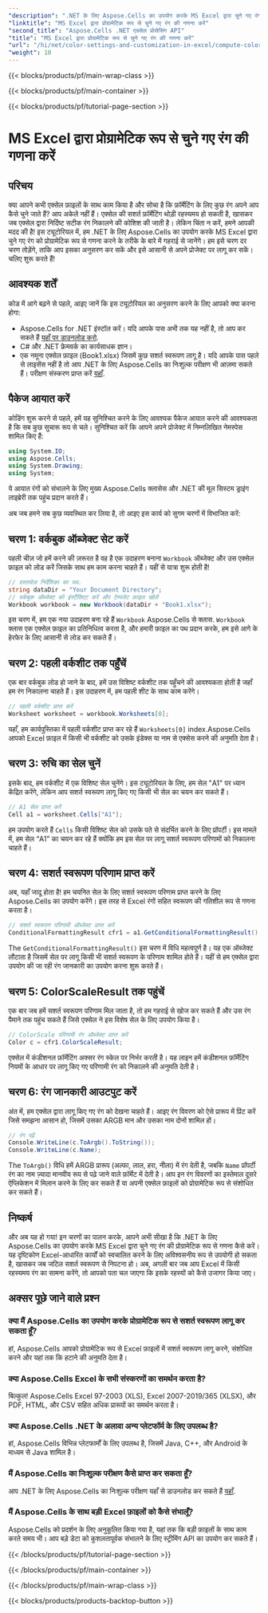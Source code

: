 ```yaml
---
"description": ".NET के लिए Aspose.Cells का उपयोग करके MS Excel द्वारा चुने गए रंग की गणना करना सीखें। प्रोग्रामेटिक रूप से Excel के सशर्त स्वरूपण रंग तक पहुँचने के लिए इस चरण-दर-चरण मार्गदर्शिका का पालन करें।"
"linktitle": "MS Excel द्वारा प्रोग्रामेटिक रूप से चुने गए रंग की गणना करें"
"second_title": "Aspose.Cells .NET एक्सेल प्रोसेसिंग API"
"title": "MS Excel द्वारा प्रोग्रामेटिक रूप से चुने गए रंग की गणना करें"
"url": "/hi/net/color-settings-and-customization-in-excel/compute-color-chosen-by-ms-excel/"
"weight": 10
---
```


{{< blocks/products/pf/main-wrap-class >}}

{{< blocks/products/pf/main-container >}}

{{< blocks/products/pf/tutorial-page-section >}}

# MS Excel द्वारा प्रोग्रामेटिक रूप से चुने गए रंग की गणना करें

## परिचय
क्या आपने कभी एक्सेल फ़ाइलों के साथ काम किया है और सोचा है कि फ़ॉर्मेटिंग के लिए कुछ रंग अपने आप कैसे चुने जाते हैं? आप अकेले नहीं हैं। एक्सेल की सशर्त फ़ॉर्मेटिंग थोड़ी रहस्यमय हो सकती है, खासकर जब एक्सेल द्वारा निर्दिष्ट सटीक रंग निकालने की कोशिश की जाती है। लेकिन चिंता न करें, हमने आपकी मदद की है! इस ट्यूटोरियल में, हम .NET के लिए Aspose.Cells का उपयोग करके MS Excel द्वारा चुने गए रंग को प्रोग्रामेटिक रूप से गणना करने के तरीके के बारे में गहराई से जानेंगे। हम इसे चरण दर चरण तोड़ेंगे, ताकि आप इसका अनुसरण कर सकें और इसे आसानी से अपने प्रोजेक्ट पर लागू कर सकें। चलिए शुरू करते हैं!
## आवश्यक शर्तें
कोड में आगे बढ़ने से पहले, आइए जानें कि इस ट्यूटोरियल का अनुसरण करने के लिए आपको क्या करना होगा:
- Aspose.Cells for .NET इंस्टॉल करें। यदि आपके पास अभी तक यह नहीं है, तो आप कर सकते हैं [यहाँ पर डाउनलोड करो](https://releases.aspose.com/cells/net/).
- C# और .NET फ्रेमवर्क का कार्यसाधक ज्ञान।
- एक नमूना एक्सेल फ़ाइल (Book1.xlsx) जिसमें कुछ सशर्त स्वरूपण लागू है।
यदि आपके पास पहले से लाइसेंस नहीं है तो आप .NET के लिए Aspose.Cells का निःशुल्क परीक्षण भी आज़मा सकते हैं। परीक्षण संस्करण प्राप्त करें [यहाँ](https://releases.aspose.com/).
## पैकेज आयात करें
कोडिंग शुरू करने से पहले, हमें यह सुनिश्चित करने के लिए आवश्यक पैकेज आयात करने की आवश्यकता है कि सब कुछ सुचारू रूप से चले। सुनिश्चित करें कि आपने अपने प्रोजेक्ट में निम्नलिखित नेमस्पेस शामिल किए हैं:
```csharp
using System.IO;
using Aspose.Cells;
using System.Drawing;
using System;
```
ये आयात रंगों को संभालने के लिए मुख्य Aspose.Cells क्लासेस और .NET की मूल सिस्टम ड्राइंग लाइब्रेरी तक पहुंच प्रदान करते हैं।

अब जब हमने सब कुछ व्यवस्थित कर लिया है, तो आइए इस कार्य को सुगम चरणों में विभाजित करें:
## चरण 1: वर्कबुक ऑब्जेक्ट सेट करें
पहली चीज़ जो हमें करने की ज़रूरत है वह है एक उदाहरण बनाना `Workbook` ऑब्जेक्ट और उस एक्सेल फ़ाइल को लोड करें जिसके साथ हम काम करना चाहते हैं। यहीं से यात्रा शुरू होती है!
```csharp
// दस्तावेज़ निर्देशिका का पथ.
string dataDir = "Your Document Directory";
// वर्कबुक ऑब्जेक्ट को इंस्टैंसिएट करें और टेम्पलेट फ़ाइल खोलें
Workbook workbook = new Workbook(dataDir + "Book1.xlsx");
```
इस चरण में, हम एक नया उदाहरण बना रहे हैं `Workbook` Aspose.Cells से क्लास. `Workbook` क्लास एक एक्सेल फ़ाइल का प्रतिनिधित्व करता है, और हमारी फ़ाइल का पथ प्रदान करके, हम इसे आगे के हेरफेर के लिए आसानी से लोड कर सकते हैं।
## चरण 2: पहली वर्कशीट तक पहुँचें
एक बार वर्कबुक लोड हो जाने के बाद, हमें उस विशिष्ट वर्कशीट तक पहुँचने की आवश्यकता होती है जहाँ हम रंग निकालना चाहते हैं। इस उदाहरण में, हम पहली शीट के साथ काम करेंगे।
```csharp
// पहली वर्कशीट प्राप्त करें
Worksheet worksheet = workbook.Worksheets[0];
```
यहाँ, हम कार्यपुस्तिका में पहली वर्कशीट प्राप्त कर रहे हैं `Worksheets[0]` index.Aspose.Cells आपको Excel फ़ाइल में किसी भी वर्कशीट को उसके इंडेक्स या नाम से एक्सेस करने की अनुमति देता है।
## चरण 3: रुचि का सेल चुनें
इसके बाद, हम वर्कशीट में एक विशिष्ट सेल चुनेंगे। इस ट्यूटोरियल के लिए, हम सेल "A1" पर ध्यान केंद्रित करेंगे, लेकिन आप सशर्त स्वरूपण लागू किए गए किसी भी सेल का चयन कर सकते हैं।
```csharp
// A1 सेल प्राप्त करें
Cell a1 = worksheet.Cells["A1"];
```
हम उपयोग करते हैं `Cells` किसी विशिष्ट सेल को उसके पते से संदर्भित करने के लिए प्रॉपर्टी। इस मामले में, हम सेल “A1” का चयन कर रहे हैं क्योंकि हम इस सेल पर लागू सशर्त स्वरूपण परिणामों को निकालना चाहते हैं।
## चरण 4: सशर्त स्वरूपण परिणाम प्राप्त करें
अब, यहाँ जादू होता है! हम चयनित सेल के लिए सशर्त स्वरूपण परिणाम प्राप्त करने के लिए Aspose.Cells का उपयोग करेंगे। इस तरह से Excel रंगों सहित स्वरूपण की गतिशील रूप से गणना करता है।
```csharp
// सशर्त स्वरूपण परिणामी ऑब्जेक्ट प्राप्त करें
ConditionalFormattingResult cfr1 = a1.GetConditionalFormattingResult();
```
The `GetConditionalFormattingResult()` इस चरण में विधि महत्वपूर्ण है। यह एक ऑब्जेक्ट लौटाता है जिसमें सेल पर लागू किसी भी सशर्त स्वरूपण के परिणाम शामिल होते हैं। यहीं से हम एक्सेल द्वारा उपयोग की जा रही रंग जानकारी का उपयोग करना शुरू करते हैं।
## चरण 5: ColorScaleResult तक पहुंचें
एक बार जब हमें सशर्त स्वरूपण परिणाम मिल जाता है, तो हम गहराई से खोज कर सकते हैं और उस रंग पैमाने तक पहुंच सकते हैं जिसे एक्सेल ने इस विशेष सेल के लिए उपयोग किया है।
```csharp
// ColorScale परिणामी रंग ऑब्जेक्ट प्राप्त करें
Color c = cfr1.ColorScaleResult;
```
एक्सेल में कंडीशनल फ़ॉर्मेटिंग अक्सर रंग स्केल पर निर्भर करती है। यह लाइन हमें कंडीशनल फ़ॉर्मेटिंग नियमों के आधार पर लागू किए गए परिणामी रंग को निकालने की अनुमति देती है।
## चरण 6: रंग जानकारी आउटपुट करें
अंत में, हम एक्सेल द्वारा लागू किए गए रंग को देखना चाहते हैं। आइए रंग विवरण को ऐसे प्रारूप में प्रिंट करें जिसे समझना आसान हो, जिसमें उसका ARGB मान और उसका नाम दोनों शामिल हों।
```csharp
// रंग पढ़ें
Console.WriteLine(c.ToArgb().ToString());
Console.WriteLine(c.Name);
```
The `ToArgb()` विधि हमें ARGB प्रारूप (अल्फा, लाल, हरा, नीला) में रंग देती है, जबकि `Name` प्रॉपर्टी रंग का नाम ज़्यादा मानवीय रूप से पढ़े जाने वाले फ़ॉर्मेट में देती है। आप इन रंग विवरणों का इस्तेमाल दूसरे ऐप्लिकेशन में मिलान करने के लिए कर सकते हैं या अपनी एक्सेल फ़ाइलों को प्रोग्रामेटिक रूप से संशोधित कर सकते हैं।

## निष्कर्ष
और अब यह हो गया! इन चरणों का पालन करके, आपने अभी सीखा है कि .NET के लिए Aspose.Cells का उपयोग करके MS Excel द्वारा चुने गए रंग की प्रोग्रामेटिक रूप से गणना कैसे करें। यह दृष्टिकोण Excel-आधारित कार्यों को स्वचालित करने के लिए अविश्वसनीय रूप से उपयोगी हो सकता है, खासकर जब जटिल सशर्त स्वरूपण से निपटना हो। अब, अगली बार जब आप Excel में किसी रहस्यमय रंग का सामना करेंगे, तो आपको पता चल जाएगा कि इसके रहस्यों को कैसे उजागर किया जाए।
## अक्सर पूछे जाने वाले प्रश्न
### क्या मैं Aspose.Cells का उपयोग करके प्रोग्रामेटिक रूप से सशर्त स्वरूपण लागू कर सकता हूँ?
हां, Aspose.Cells आपको प्रोग्रामेटिक रूप से Excel फ़ाइलों में सशर्त स्वरूपण लागू करने, संशोधित करने और यहां तक कि हटाने की अनुमति देता है।
### क्या Aspose.Cells Excel के सभी संस्करणों का समर्थन करता है?
बिल्कुल! Aspose.Cells Excel 97-2003 (XLS), Excel 2007-2019/365 (XLSX), और PDF, HTML, और CSV सहित अधिक प्रारूपों का समर्थन करता है।
### क्या Aspose.Cells .NET के अलावा अन्य प्लेटफॉर्म के लिए उपलब्ध है?
हां, Aspose.Cells विभिन्न प्लेटफार्मों के लिए उपलब्ध है, जिसमें Java, C++, और Android के माध्यम से Java शामिल है।
### मैं Aspose.Cells का निःशुल्क परीक्षण कैसे प्राप्त कर सकता हूँ?
आप .NET के लिए Aspose.Cells का निःशुल्क परीक्षण यहाँ से डाउनलोड कर सकते हैं [यहाँ](https://releases.aspose.com/).
### मैं Aspose.Cells के साथ बड़ी Excel फ़ाइलों को कैसे संभालूँ?
Aspose.Cells को प्रदर्शन के लिए अनुकूलित किया गया है, यहां तक कि बड़ी फ़ाइलों के साथ काम करते समय भी। आप बड़े डेटा को कुशलतापूर्वक संभालने के लिए स्ट्रीमिंग API का उपयोग कर सकते हैं।

{{< /blocks/products/pf/tutorial-page-section >}}

{{< /blocks/products/pf/main-container >}}

{{< /blocks/products/pf/main-wrap-class >}}

{{< blocks/products/products-backtop-button >}}